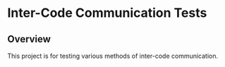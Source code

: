 Inter-Code Communication Tests
==============================

## Overview

This project is for testing various methods of inter-code communication.
